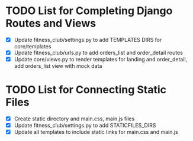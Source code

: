 # TODO List for Completing Django Routes and Views

- [x] Update fitness_club/settings.py to add TEMPLATES DIRS for core/templates
- [x] Update fitness_club/urls.py to add orders_list and order_detail routes
- [x] Update core/views.py to render templates for landing and order_detail, add orders_list view with mock data

# TODO List for Connecting Static Files

- [x] Create static directory and main.css, main.js files
- [x] Update fitness_club/settings.py to add STATICFILES_DIRS
- [x] Update all templates to include static links for main.css and main.js
